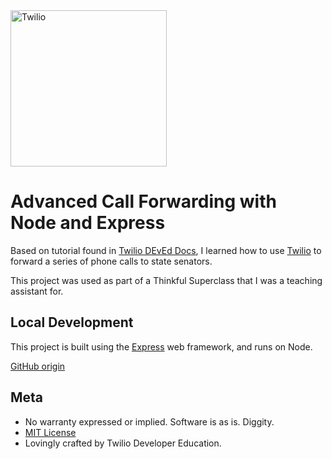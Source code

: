 <a href="https://www.twilio.com">
  <img src="https://static0.twilio.com/marketing/bundles/marketing/img/logos/wordmark-red.svg" alt="Twilio" width="250" />
</a>

# Advanced Call Forwarding with Node and Express

Based on tutorial found in [Twilio DEvEd Docs](https://www.twilio.com/docs/tutorials/call-forwarding-nodejs-and-express), I learned how to use [Twilio](https://www.twilio.com) to forward a series of phone
calls to state senators.

This project was used as part of a Thinkful Superclass that I was a teaching assistant for.

## Local Development
This project is built using the [Express](https://expressjs.com) web framework,
and runs on Node.

[GitHub origin](https://github.com/TwilioDevEd/call-forwarding-node)

## Meta
* No warranty expressed or implied. Software is as is. Diggity.
* [MIT License](https://opensource.org/licenses/mit-license.html)
* Lovingly crafted by Twilio Developer Education.
